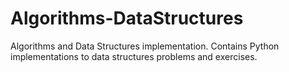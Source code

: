 # Algorithms-DataStructures
Algorithms and Data Structures implementation. Contains Python implementations to data structures problems and exercises. 
